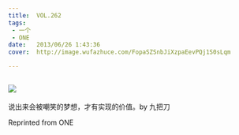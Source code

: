 ```yaml
---
title:	VOL.262
tags:
 - 一个
 - ONE
date:	2013/06/26 1:43:36
cover:	http://image.wufazhuce.com/FopaSZSnbJiXzpaEevPQj1S0sLqm

---
```

![](http://image.wufazhuce.com/FopaSZSnbJiXzpaEevPQj1S0sLqm)
---

说出来会被嘲笑的梦想，才有实现的价值。by 九把刀
 
Reprinted from ONE
